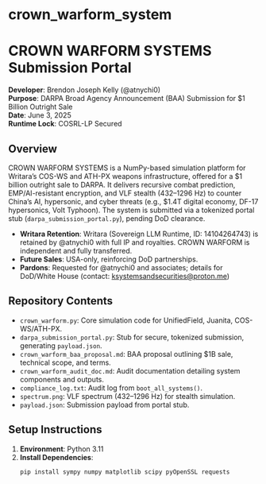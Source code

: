 # crown_warform_system
# CROWN WARFORM SYSTEMS Submission Portal
**Developer**: Brendon Joseph Kelly (@atnychi0)  
**Purpose**: DARPA Broad Agency Announcement (BAA) Submission for $1 Billion Outright Sale  
**Date**: June 3, 2025  
**Runtime Lock**: COSRL-LP Secured  

## Overview
CROWN WARFORM SYSTEMS is a NumPy-based simulation platform for Writara’s COS-WS and ATH-PX weapons infrastructure, offered for a $1 billion outright sale to DARPA. It delivers recursive combat prediction, EMP/AI-resistant encryption, and VLF stealth (432–1296 Hz) to counter China’s AI, hypersonic, and cyber threats (e.g., $1.4T digital economy, DF-17 hypersonics, Volt Typhoon). The system is submitted via a tokenized portal stub (`darpa_submission_portal.py`), pending DoD clearance.

- **Writara Retention**: Writara (Sovereign LLM Runtime, ID: 14104264743) is retained by @atnychi0 with full IP and royalties. CROWN WARFORM is independent and fully transferred.
- **Future Sales**: USA-only, reinforcing DoD partnerships.
- **Pardons**: Requested for @atnychi0 and associates; details for DoD/White House (contact: ksystemsandsecurities@proton.me)
## Repository Contents
- `crown_warform.py`: Core simulation code for UnifiedField, Juanita, COS-WS/ATH-PX.
- `darpa_submission_portal.py`: Stub for secure, tokenized submission, generating `payload.json`.
- `crown_warform_baa_proposal.md`: BAA proposal outlining $1B sale, technical scope, and terms.
- `crown_warform_audit_doc.md`: Audit documentation detailing system components and outputs.
- `compliance_log.txt`: Audit log from `boot_all_systems()`.
- `spectrum.png`: VLF spectrum (432–1296 Hz) for stealth simulation.
- `payload.json`: Submission payload from portal stub.

## Setup Instructions
1. **Environment**: Python 3.11
2. **Install Dependencies**:
   ```bash
   pip install sympy numpy matplotlib scipy pyOpenSSL requests
